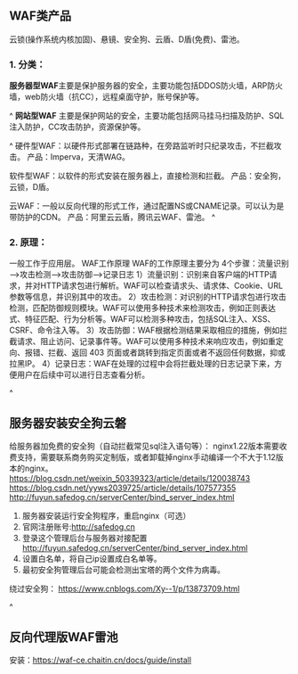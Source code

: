 ## **WAF类产品**
云锁(操作系统内核加固)、悬镜、安全狗、云盾、D盾(免费)、雷池。

### **1. 分类：**
**服务器型WAF**主要是保护服务器的安全，主要功能包括DDOS防火墙，ARP防火墙，web防火墙（抗CC），远程桌面守护，账号保护等。

^
**网站型WAF** 主要是保护网站的安全，主要功能包括网马挂马扫描及防护、SQL注入防护，CC攻击防护，资源保护等。

^
硬件型WAF：以硬件形式部署在链路种，在旁路监听时只纪录攻击，不拦截攻击。
产品：Imperva，天清WAG。

软件型WAF：以软件的形式安装在服务器上，直接检测和拦截。
产品：安全狗，云锁，D盾。

云WAF：一般以反向代理的形式工作，通过配置NS或CNAME记录。可以认为是带防护的CDN。
产品：阿里云云盾，腾讯云WAF、雷池。
^
### **2. 原理：**
一般工作于应用层。
WAF工作原理 WAF的工作原理主要分为
4个步骤：流量识别——>攻击检测——>攻击防御——>记录日志 
1）流量识别：识别来自客户端的HTTP请求，并对HTTP请求包进行解析。WAF可以检查请求头、请求体、Cookie、URL参数等信息，并识别其中的攻击。 
2）攻击检测：对识别的HTTP请求包进行攻击检测，匹配防御规则模块。WAF可以使用多种技术来检测攻击，例如正则表达式、特征匹配、行为分析等。WAF可以检测多种攻击，包括SQL注入、XSS、CSRF、命令注入等。 
3）攻击防御：WAF根据检测结果采取相应的措施，例如拦截请求、阻止访问、记录事件等。WAF可以使用多种技术来响应攻击，例如重定向、报错、拦截、返回 403 页面或者跳转到指定页面或者不返回任何数据，抑或拉黑IP。 
4）记录日志：WAF在处理的过程中会将拦截处理的日志记录下来，方便用户在后续中可以进行日志查看分析。


^
## **服务器安装安全狗云磐**
给服务器加免费的安全狗（自动拦截常见sql注入语句等）：
nginx1.22版本需要收费支持，需要联系商务购买定制版，或者卸载掉nginx手动编译一个不大于1.12版本的nginx。
<https://blog.csdn.net/weixin_50339323/article/details/120038743>
<https://blog.csdn.net/yyws2039725/article/details/107577355>
<http://fuyun.safedog.cn/serverCenter/bind_server_index.html>

1. 服务器安装运行安全狗程序，重启nginx（可选） 
2. 官网注册账号:<http://safedog.cn>
3. 登录这个管理后台与服务器对接配置 <http://fuyun.safedog.cn/serverCenter/bind_server_index.html>
4. 设置白名单，将自己ip设置成白名单等。
5.  最初安全狗管理后台可能会检测出宝塔的两个文件为病毒。

绕过安全狗：
<https://www.cnblogs.com/Xy--1/p/13873709.html>


^
## **反向代理版WAF雷池**
安装：<https://waf-ce.chaitin.cn/docs/guide/install>